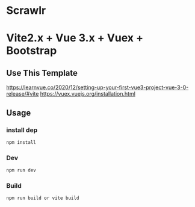 # Scrawlr

# Vite2.x + Vue 3.x + Vuex + Bootstrap

## Use This Template

https://learnvue.co/2020/12/setting-up-your-first-vue3-project-vue-3-0-release/#vite
https://vuex.vuejs.org/installation.html

## Usage
### install dep
```sh
npm install
```

### Dev
```sh
npm run dev
```

### Build
```sh
npm run build or vite build
```
